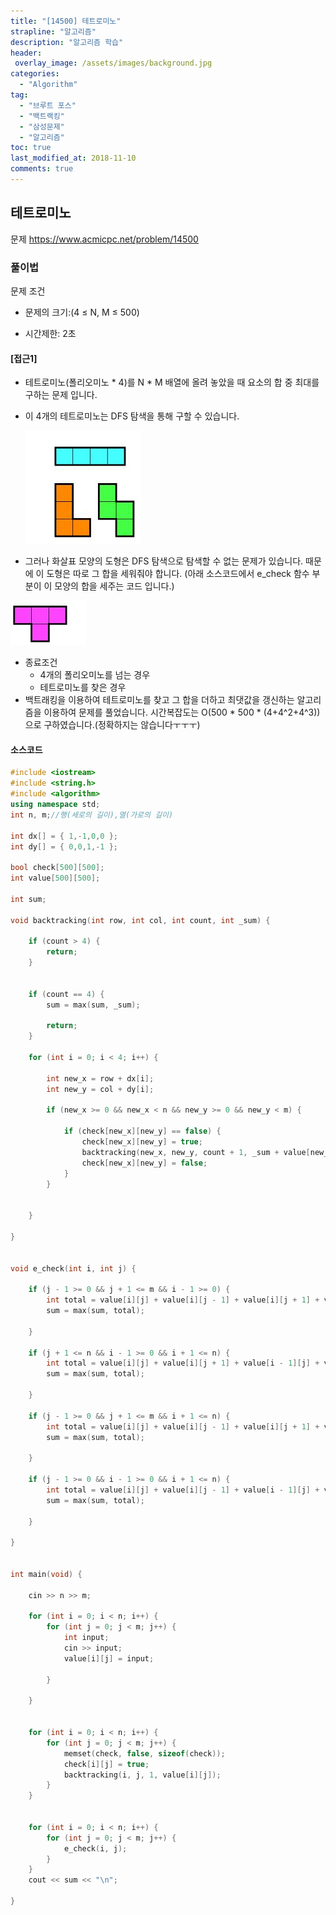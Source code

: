 ```yaml
---
title: "[14500] 테트로미노"
strapline: "알고리즘"
description: "알고리즘 학습"
header:
 overlay_image: /assets/images/background.jpg
categories:
  - "Algorithm"
tag:
  - "브루트 포스"
  - "백트랙킹"
  - "삼성문제"
  - "알고리즘"
toc: true
last_modified_at: 2018-11-10
comments: true
---
```






## 테트로미노

문제
https://www.acmicpc.net/problem/14500


### 풀이법

문제 조건

- 문제의 크기:(4 ≤ N, M ≤ 500)

- 시간제한: 2초


#### [접근1]

- 테트로미노(폴리오미노 * 4)를 N * M 배열에 올려 놓았을 때 요소의 합 중 최대를 구하는 문제 입니다. 

- 이 4개의 테트로미노는 DFS 탐색을 통해 구할 수 있습니다.

  ![1541852228502](/assets/images/teris1.jpg)


- 그러나 화살표 모양의 도형은 DFS 탐색으로 탐색할 수 없는 문제가 있습니다. 때문에 이 도형은 따로 그 합을 세워줘야 합니다. (아래 소스코드에서 e_check 함수 부분이 이 모양의 합을 세주는 코드 입니다.)

![1541852283890](/assets/images/teris2.jpg)

- 종료조건
  - 4개의 폴리오미노를 넘는 경우
  - 테트로미노를 찾은 경우
- 백트래킹을 이용하여 테트로미노를 찾고 그 합을 더하고 최댓값을 갱신하는 알고리즘을 이용하여 문제를 풀었습니다. 시간복잡도는 O(500 * 500 * (4+4^2+4^3))으로 구하였습니다.(정확하지는 않습니다ㅜㅜㅜ)



#### 소스코드

```c++
#include <iostream>
#include <string.h>
#include <algorithm>
using namespace std;
int n, m;//행(세로의 길이),열(가로의 길이)

int dx[] = { 1,-1,0,0 };
int dy[] = { 0,0,1,-1 };

bool check[500][500];
int value[500][500];

int sum;

void backtracking(int row, int col, int count, int _sum) {

	if (count > 4) {
		return;
	}


	if (count == 4) {
		sum = max(sum, _sum);

		return;
	}

	for (int i = 0; i < 4; i++) {

		int new_x = row + dx[i];
		int new_y = col + dy[i];

		if (new_x >= 0 && new_x < n && new_y >= 0 && new_y < m) {

			if (check[new_x][new_y] == false) {
				check[new_x][new_y] = true;
				backtracking(new_x, new_y, count + 1, _sum + value[new_x][new_y]);
				check[new_x][new_y] = false;
			}
		}


	}

}


void e_check(int i, int j) {

	if (j - 1 >= 0 && j + 1 <= m && i - 1 >= 0) {
		int total = value[i][j] + value[i][j - 1] + value[i][j + 1] + value[i - 1][j];
		sum = max(sum, total);

	}

	if (j + 1 <= n && i - 1 >= 0 && i + 1 <= n) {
		int total = value[i][j] + value[i][j + 1] + value[i - 1][j] + value[i + 1][j];
		sum = max(sum, total);

	}

	if (j - 1 >= 0 && j + 1 <= m && i + 1 <= n) {
		int total = value[i][j] + value[i][j - 1] + value[i][j + 1] + value[i + 1][j];
		sum = max(sum, total);

	}

	if (j - 1 >= 0 && i - 1 >= 0 && i + 1 <= n) {
		int total = value[i][j] + value[i][j - 1] + value[i - 1][j] + value[i + 1][j];
		sum = max(sum, total);

	}

}


int main(void) {

	cin >> n >> m;

	for (int i = 0; i < n; i++) {
		for (int j = 0; j < m; j++) {
			int input;
			cin >> input;
			value[i][j] = input;

		}

	}


	for (int i = 0; i < n; i++) {
		for (int j = 0; j < m; j++) {
			memset(check, false, sizeof(check));
			check[i][j] = true;
			backtracking(i, j, 1, value[i][j]);
		}
	}


	for (int i = 0; i < n; i++) {
		for (int j = 0; j < m; j++) {
			e_check(i, j);
		}
	}
	cout << sum << "\n";

}
```



